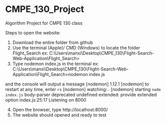 # CMPE_130_Project
Algorithm Project for CMPE 130 class

Steps to open the website:
1. Download the entire folder from github
2. Use the terminal (Apple)/ CMD (Windows) to locate the folder Flight_Search
ex: C:\Users\manxi\Desktop\CMPE_130\Flight-Search-Web-Application\Flight_Search>
3. Type nodemon index.js in the terminal
ex: C:\Users\manxi\Desktop\CMPE_130\Flight-Search-Web-Application\Flight_Search>nodemon index.js


and the console will output a message
[nodemon] 1.12.1
[nodemon] to restart at any time, enter `rs`
[nodemon] watching: *.*
[nodemon] starting `node index.js`
body-parser deprecated undefined extended: provide extended option index.js:25:17
Listening on 8000



4. Open the browser, type http://localhost:8000/
5. The website should opened and ready to test
